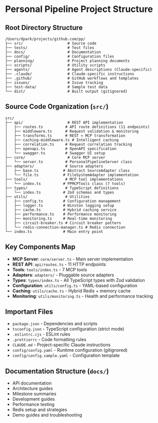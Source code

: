 # Personal Pipeline Project Structure

## Root Directory Structure
```
/Users/dpark/projects/github.com/pp/
├── src/                    # Source code
├── tests/                  # Test files
├── docs/                   # Documentation
├── config/                 # Configuration files
├── planning/               # Project planning documents
├── scripts/                # Utility scripts
├── agents/                 # Agent descriptions (Claude-specific)
├── .claude/                # Claude-specific instructions
├── .github/                # GitHub workflows and templates
├── issues/                 # Issue tracking
├── test-data/              # Sample test data
└── dist/                   # Built output (gitignored)
```

## Source Code Organization (`src/`)
```
src/
├── api/                    # REST API implementation
│   ├── routes.ts          # API route definitions (11 endpoints)
│   ├── middleware.ts      # Request validation & monitoring
│   ├── transforms.ts      # REST ↔ MCP transformation
│   ├── caching-middleware.ts # Intelligent caching
│   ├── correlation.ts     # Request correlation tracking
│   ├── openapi.ts         # OpenAPI specification
│   └── swagger.ts         # Swagger UI setup
├── core/                   # Core MCP server
│   └── server.ts          # PersonalPipelineServer class
├── adapters/              # Source adapters
│   ├── base.ts           # Abstract SourceAdapter class
│   └── file.ts           # FileSystemAdapter implementation
├── tools/                 # MCP tool implementations
│   └── index.ts          # PPMCPTools class (7 tools)
├── types/                 # TypeScript definitions
│   └── index.ts          # Zod schemas and types
├── utils/                 # Utilities
│   ├── config.ts         # Configuration management
│   ├── logger.ts         # Winston logging setup
│   ├── cache.ts          # Hybrid caching service
│   ├── performance.ts    # Performance monitoring
│   ├── monitoring.ts     # Real-time monitoring
│   ├── circuit-breaker.ts # Circuit breaker pattern
│   └── redis-connection-manager.ts # Redis connection
└── index.ts              # Main entry point
```

## Key Components Map
- **MCP Server**: `core/server.ts` - Main server implementation
- **REST API**: `api/routes.ts` - 11 HTTP endpoints
- **Tools**: `tools/index.ts` - 7 MCP tools
- **Adapters**: `adapters/` - Pluggable source adapters
- **Types**: `types/index.ts` - All TypeScript types with Zod validation
- **Configuration**: `utils/config.ts` - YAML-based configuration
- **Caching**: `utils/cache.ts` - Hybrid Redis + memory cache
- **Monitoring**: `utils/monitoring.ts` - Health and performance tracking

## Important Files
- `package.json` - Dependencies and scripts
- `tsconfig.json` - TypeScript configuration (strict mode)
- `.eslintrc.cjs` - ESLint rules
- `.prettierrc` - Code formatting rules
- `CLAUDE.md` - Project-specific Claude instructions
- `config/config.yaml` - Runtime configuration (gitignored)
- `config/config.sample.yaml` - Configuration template

## Documentation Structure (`docs/`)
- API documentation
- Architecture guides
- Milestone summaries
- Development guides
- Performance testing
- Redis setup and strategies
- Demo guides and troubleshooting